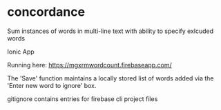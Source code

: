 # concordance
Sum instances of words in multi-line text with ability to specify exlcuded words

Ionic App

Running here: 
https://mgxrmwordcount.firebaseapp.com/

The 'Save' function maintains a locally stored list of words added via the 'Enter new word to ignore' box.

gitignore contains entries for firebase cli project files
